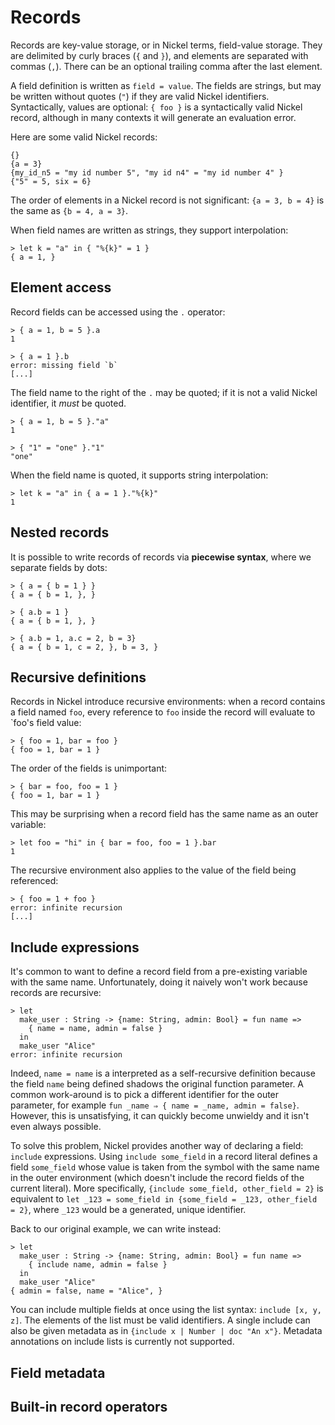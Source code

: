 # Records

Records are key-value storage, or in Nickel terms, field-value storage.
They are delimited by curly braces (`{` and `}`), and elements are
separated with commas (`,`). There can be an optional trailing comma
after the last element.

A field definition is written as `field = value`. The fields are
strings, but may be written without quotes (`"`) if they are valid
Nickel identifiers. Syntactically, values are optional: `{ foo }` is a
syntactically valid Nickel record, although in many contexts it will
generate an evaluation error.

Here are some valid Nickel records:

``` { .nickel #lines }
{}
{a = 3}
{my_id_n5 = "my id number 5", "my id n4" = "my id number 4" }
{"5" = 5, six = 6}
```

The order of elements in a Nickel record is not significant:
`{a = 3, b = 4}` is the same as `{b = 4, a = 3}`.

When field names are written as strings, they support interpolation:

``` { .nickel #repl }
> let k = "a" in { "%{k}" = 1 }
{ a = 1, }
```

## Element access

Record fields can be accessed using the `.` operator:

``` { .nickel #repl }
> { a = 1, b = 5 }.a
1

> { a = 1 }.b
error: missing field `b`
[...]
```

The field name to the right of the `.` may be quoted; if it is not a
valid Nickel identifier, it *must* be quoted.

``` { .nickel #repl }
> { a = 1, b = 5 }."a"
1

> { "1" = "one" }."1"
"one"
```

When the field name is quoted, it supports string interpolation:

``` { .nickel #repl }
> let k = "a" in { a = 1 }."%{k}"
1
```

## Nested records

It is possible to write records of records via **piecewise syntax**,
where we separate fields by dots:

``` { .nickel #repl }
> { a = { b = 1 } }
{ a = { b = 1, }, }

> { a.b = 1 }
{ a = { b = 1, }, }

> { a.b = 1, a.c = 2, b = 3}
{ a = { b = 1, c = 2, }, b = 3, }
```

## Recursive definitions

Records in Nickel introduce recursive environments: when a record
contains a field named `foo`, every reference to `foo` inside the record
will evaluate to \`foo's field value:

``` { .nickel #repl }
> { foo = 1, bar = foo }
{ foo = 1, bar = 1 }
```

The order of the fields is unimportant:

``` { .nickel #repl }
> { bar = foo, foo = 1 }
{ foo = 1, bar = 1 }
```

This may be surprising when a record field has the same name as an outer
variable:

``` { .nickel #repl }
> let foo = "hi" in { bar = foo, foo = 1 }.bar
1
```

The recursive environment also applies to the value of the field being
referenced:

``` { .nickel #repl }
> { foo = 1 + foo }
error: infinite recursion
[...]
```

## Include expressions

It's common to want to define a record field from a pre-existing
variable with the same name. Unfortunately, doing it naively won't work
because records are recursive:

``` { .nickel #repl }
> let
  make_user : String -> {name: String, admin: Bool} = fun name =>
    { name = name, admin = false }
  in
  make_user "Alice"
error: infinite recursion
```

Indeed, `name = name` is a interpreted as a self-recursive definition
because the field `name` being defined shadows the original function
parameter. A common work-around is to pick a different identifier for
the outer parameter, for example
`fun _name ⇒ { name = _name, admin = false}`. However, this is
unsatisfying, it can quickly become unwieldy and it isn't even always
possible.

To solve this problem, Nickel provides another way of declaring a field:
`include` expressions. Using `include some_field` in a record literal
defines a field `some_field` whose value is taken from the symbol with
the same name in the outer environment (which doesn't include the record
fields of the current literal). More specifically,
`{include some_field, other_field = 2}` is equivalent to
`let _123 = some_field in {some_field = _123, other_field = 2}`, where
`_123` would be a generated, unique identifier.

Back to our original example, we can write instead:

``` { .nickel #repl }
> let
  make_user : String -> {name: String, admin: Bool} = fun name =>
    { include name, admin = false }
  in
  make_user "Alice"
{ admin = false, name = "Alice", }
```

You can include multiple fields at once using the list syntax:
`include [x, y, z]`. The elements of the list must be valid identifiers.
A single include can also be given metadata as in
`{include x | Number | doc "An x"}`. Metadata annotations on include
lists is currently not supported.

## Field metadata

## Built-in record operators
